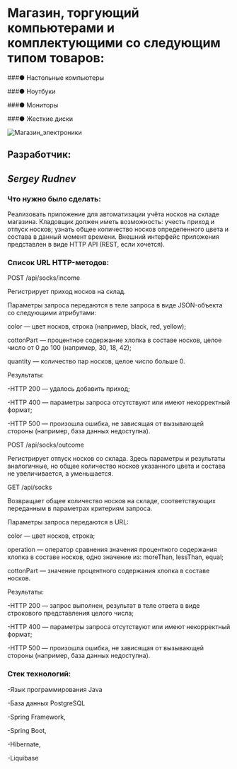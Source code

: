 # Магазин, торгующий компьютерами и комплектующими со следующим типом товаров:

###● Настольные компьютеры

###● Ноутбуки

###● Мониторы

###● Жесткие диски

![Магазин_электроники](https://vector-volga.ru/image/data/novosti/Komputer%20shop/KPq-qORcEv8-1.jpg)


## Разработчик:
## *_Sergey Rudnev_*


### Что нужно было сделать:

Реализовать приложение для автоматизации учёта носков на складе магазина. Кладовщик должен иметь возможность:
учесть приход и отпуск носков;
узнать общее количество носков определенного цвета и состава в данный момент времени.
Внешний интерфейс приложения представлен в виде HTTP API (REST, если хочется).

### Список URL HTTP-методов:
POST /api/socks/income

Регистрирует приход носков на склад.

Параметры запроса передаются в теле запроса в виде JSON-объекта со следующими атрибутами:

color — цвет носков, строка (например, black, red, yellow);

cottonPart — процентное содержание хлопка в составе носков, целое число от 0 до 100 (например, 30, 18, 42);

quantity — количество пар носков, целое число больше 0.

Результаты:

-HTTP 200 — удалось добавить приход;

-HTTP 400 — параметры запроса отсутствуют или имеют некорректный формат;

-HTTP 500 — произошла ошибка, не зависящая от вызывающей стороны (например, база данных недоступна).

POST /api/socks/outcome

Регистрирует отпуск носков со склада. Здесь параметры и результаты аналогичные, но общее количество носков указанного цвета и состава не увеличивается, а уменьшается.

GET /api/socks

Возвращает общее количество носков на складе, соответствующих переданным в параметрах критериям запроса.

Параметры запроса передаются в URL:

color — цвет носков, строка;

operation — оператор сравнения значения процентного содержания хлопка в составе носков, одно значение из: moreThan, lessThan, equal;

cottonPart — значение процентного содержания хлопка в составе носков.

Результаты:

-HTTP 200 — запрос выполнен, результат в теле ответа в виде строкового представления целого числа;

-HTTP 400 — параметры запроса отсутствуют или имеют некорректный формат;

-HTTP 500 — произошла ошибка, не зависящая от вызывающей стороны (например, база данных недоступна).


### Стек технологий:
-Язык программирования Java

-База данных PostgreSQL

-Spring Framework,

-Spring Boot,

-Hibernate,

-Liquibase
